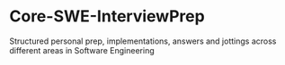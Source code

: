 # Core-SWE-InterviewPrep
Structured personal prep, implementations, answers and jottings across different areas in Software Engineering
